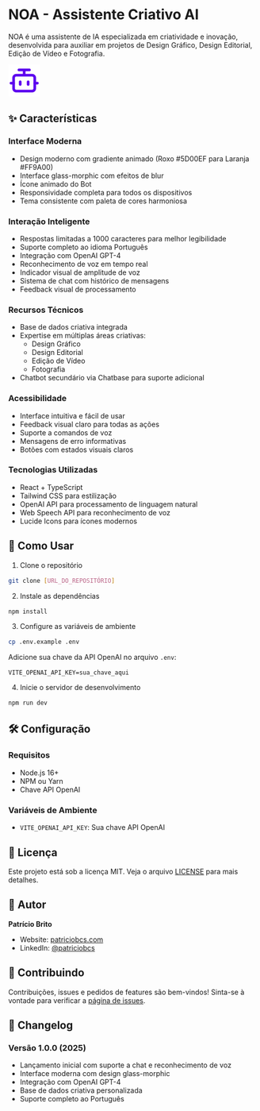 # NOA - Assistente Criativo AI

NOA é uma assistente de IA especializada em criatividade e inovação, desenvolvida para auxiliar em projetos de Design Gráfico, Design Editorial, Edição de Vídeo e Fotografia.

![NOA Assistant](public/bot-icon.svg)

## ✨ Características

### Interface Moderna
- Design moderno com gradiente animado (Roxo #5D00EF para Laranja #FF9A00)
- Interface glass-morphic com efeitos de blur
- Ícone animado do Bot
- Responsividade completa para todos os dispositivos
- Tema consistente com paleta de cores harmoniosa

### Interação Inteligente
- Respostas limitadas a 1000 caracteres para melhor legibilidade
- Suporte completo ao idioma Português
- Integração com OpenAI GPT-4
- Reconhecimento de voz em tempo real
- Indicador visual de amplitude de voz
- Sistema de chat com histórico de mensagens
- Feedback visual de processamento

### Recursos Técnicos
- Base de dados criativa integrada
- Expertise em múltiplas áreas criativas:
  - Design Gráfico
  - Design Editorial
  - Edição de Vídeo
  - Fotografia
- Chatbot secundário via Chatbase para suporte adicional

### Acessibilidade
- Interface intuitiva e fácil de usar
- Feedback visual claro para todas as ações
- Suporte a comandos de voz
- Mensagens de erro informativas
- Botões com estados visuais claros

### Tecnologias Utilizadas
- React + TypeScript
- Tailwind CSS para estilização
- OpenAI API para processamento de linguagem natural
- Web Speech API para reconhecimento de voz
- Lucide Icons para ícones modernos

## 🚀 Como Usar

1. Clone o repositório
```bash
git clone [URL_DO_REPOSITÓRIO]
```

2. Instale as dependências
```bash
npm install
```

3. Configure as variáveis de ambiente
```bash
cp .env.example .env
```
Adicione sua chave da API OpenAI no arquivo `.env`:
```
VITE_OPENAI_API_KEY=sua_chave_aqui
```

4. Inicie o servidor de desenvolvimento
```bash
npm run dev
```

## 🛠 Configuração

### Requisitos
- Node.js 16+
- NPM ou Yarn
- Chave API OpenAI

### Variáveis de Ambiente
- `VITE_OPENAI_API_KEY`: Sua chave API OpenAI

## 📝 Licença

Este projeto está sob a licença MIT. Veja o arquivo [LICENSE](LICENSE) para mais detalhes.

## 👤 Autor

**Patrício Brito**

- Website: [patriciobcs.com](https://patriciobcs.com)
- LinkedIn: [@patriciobcs](https://linkedin.com/in/patriciobcs)

## 🤝 Contribuindo

Contribuições, issues e pedidos de features são bem-vindos!
Sinta-se à vontade para verificar a [página de issues](https://github.com/patriciobcs/noa-assistant/issues).

## 📄 Changelog

### Versão 1.0.0 (2025)
- Lançamento inicial com suporte a chat e reconhecimento de voz
- Interface moderna com design glass-morphic
- Integração com OpenAI GPT-4
- Base de dados criativa personalizada
- Suporte completo ao Português
